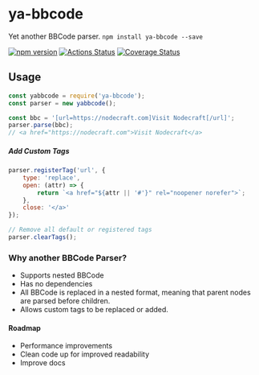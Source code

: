 # ya-bbcode
Yet another BBCode parser.
`npm install ya-bbcode --save`

[![npm version](https://badge.fury.io/js/ya-bbcode.svg)](https://badge.fury.io/js/ya-bbcode)
[![Actions Status](https://github.com/nodecraft/ya-bbcode/workflows/Test/badge.svg)](https://github.com/nodecraft/ya-bbcode/actions)
[![Coverage Status](https://coveralls.io/repos/github/nodecraft/ya-bbcode/badge.svg)](https://coveralls.io/github/nodecraft/ya-bbcode)

## Usage

```javascript
const yabbcode = require('ya-bbcode');
const parser = new yabbcode();

const bbc = '[url=https://nodecraft.com]Visit Nodecraft[/url]';
parser.parse(bbc);
// <a href="https://nodecraft.com">Visit Nodecraft</a>
```

##### Add Custom Tags

```javascript
parser.registerTag('url', {
	type: 'replace',
	open: (attr) => {
		return `<a href="${attr || '#'}" rel="noopener norefer">`;
	},
	close: '</a>'
});

// Remove all default or registered tags
parser.clearTags();
```

### Why another BBCode Parser?
 - Supports nested BBCode
 - Has no dependencies
 - All BBCode is replaced in a nested format, meaning that parent nodes are parsed before children.
 - Allows custom tags to be replaced or added.

#### Roadmap
 - Performance improvements
 - Clean code up for improved readability
 - Improve docs
